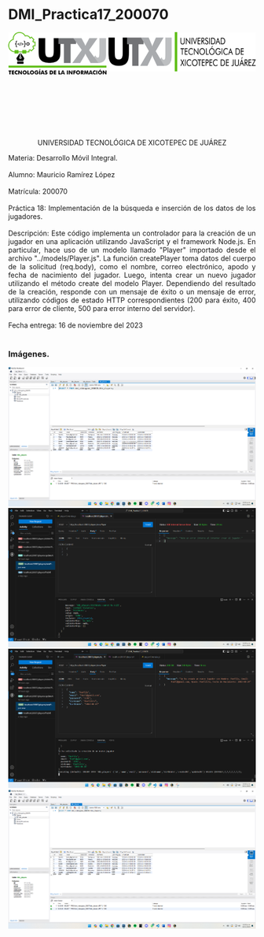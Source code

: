 # DMI_Practica17_200070
<div style="display: flex; justify-content: space-between;">
    <img align="left" src="https://github.com/MauricioRL15/Logos_UTXJ/blob/main/LOGO%20TIC.png?raw=true" alt="Imagen 1" width="200" />
    <img align="right" src="https://github.com/MauricioRL15/Logos_UTXJ/blob/main/LOGO%20UTXJ%202019.png?raw=true" alt="Imagen 2" width="300" height="80" />
</div>

<br><br><br><br><br><br>

<p align="center">UNIVERSIDAD TECNOLÓGICA DE XICOTEPEC DE JUÁREZ</p>

<div style="text-align: justify;">
Materia: Desarrollo Móvil Integral. <br><br>
Alumno: Mauricio Ramírez López <br><br>
Matrícula: 200070 <br><br>
Práctica 18: Implementación de la búsqueda e inserción de los datos de los jugadores. <br><br>
Descripción: 
Este código implementa un controlador para la creación de un jugador en una aplicación utilizando JavaScript y el framework Node.js. En particular, hace uso de un modelo llamado "Player" importado desde el archivo "../models/Player.js". La función createPlayer toma datos del cuerpo de la solicitud (req.body), como el nombre, correo electrónico, apodo y fecha de nacimiento del jugador. Luego, intenta crear un nuevo jugador utilizando el método create del modelo Player. Dependiendo del resultado de la creación, responde con un mensaje de éxito o un mensaje de error, utilizando códigos de estado HTTP correspondientes (200 para éxito, 400 para error de cliente, 500 para error interno del servidor).
<br><br>
Fecha entrega: 16 de noviembre del 2023
</div>

<br>

### Imágenes.

<div style="text-align: center">
    <img src="https://github.com/MauricioRL15/Imagenes/blob/dc112f00463d74a8ca707b1e1b0c85484065d7fc/P17_img1.png?raw=true" alt="Imagen 1"/><br>
    <img src="https://github.com/MauricioRL15/Imagenes/blob/dc112f00463d74a8ca707b1e1b0c85484065d7fc/P17_img4.png?raw=true" alt="Imagen 4"/><br>
    <img src="https://github.com/MauricioRL15/Imagenes/blob/dc112f00463d74a8ca707b1e1b0c85484065d7fc/P17_img2.png?raw=true" alt="Imagen 2"/><br>
    <img src="https://github.com/MauricioRL15/Imagenes/blob/dc112f00463d74a8ca707b1e1b0c85484065d7fc/P17_img3.png?raw=true" alt="Imagen 3"/><br>
</div>

